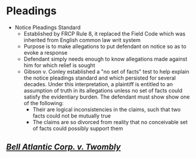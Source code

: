 # Pleadings

* Notice Pleadings Standard
  * Established by FRCP Rule 8, it replaced the Field Code which was inherited from English common law writ system
  * Purpose is to make allegations to put defendant on notice so as to evoke a response
  * Defendant simply needs enough to know allegations made against him for which relief is sought
  * Gibson v. Conley established a "no set of facts" test to help explain the notice pleadings standard and which persisted for several decades. Under this interpretation, a plaintiff is entitled to an assumption of truth in its allegations unless no set of facts could satisfy the evidentiary burden. The defendant must show show one of the following:
    * Their are logical inconsistencies in the claims, such that two facts could not be mutually true
    * The claims are so divorced from reality that no conceivable set of facts could possibly support them

## [*Bell Atlantic Corp. v. Twombly*](https://www.westlaw.com/Document/Ib53eb62e07a011dcb035bac3a32ef289/View/FullText.html?transitionType=Default&contextData=(sc.Default)&VR=3.0&RS=cblt1.0 "Westlaw")